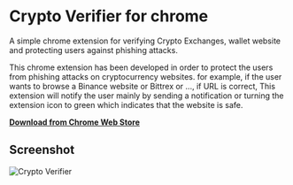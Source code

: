 # Crypto Verifier for chrome
A simple chrome extension for verifying Crypto Exchanges, wallet website and protecting users against phishing attacks.

This chrome extension has been developed in order to protect the users from phishing attacks on cryptocurrency websites. for example, if the user wants to browse a Binance website or Bittrex or ..., if URL is correct, This extension will notify the user mainly by sending a notification or turning the extension icon to green which indicates that the website is safe.

**[Download from Chrome Web Store](https://chrome.google.com/webstore/detail/cryptocurrency-website-an/gemckbcnhjhpkieinkcpdeemgjidlmfn)**

## Screenshot
![Crypto Verifier](https://github.com/ArmanFeyzi/crypto-anti-phishing/blob/master/screenshot.png)

